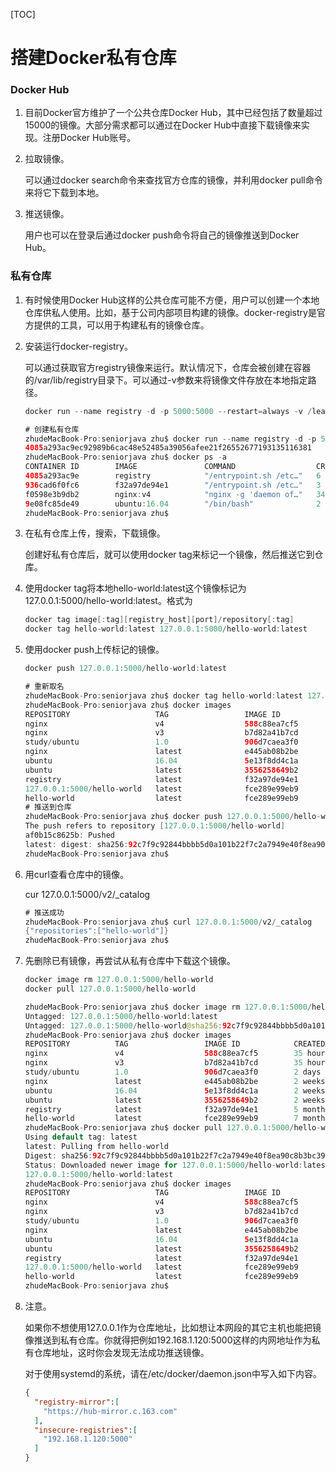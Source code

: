 [TOC]

# 搭建Docker私有仓库

### Docker Hub

1. 目前Docker官方维护了一个公共仓库Docker Hub，其中已经包括了数量超过15000的镜像。大部分需求都可以通过在Docker Hub中直接下载镜像来实现。注册Docker Hub账号。

2. 拉取镜像。

   可以通过docker search命令来查找官方仓库的镜像，并利用docker pull命令来将它下载到本地。

3. 推送镜像。

   用户也可以在登录后通过docker push命令将自己的镜像推送到Docker Hub。

### 私有仓库

1. 有时候使用Docker Hub这样的公共仓库可能不方便，用户可以创建一个本地仓库供私人使用。比如，基于公司内部项目构建的镜像。docker-registry是官方提供的工具，可以用于构建私有的镜像仓库。

2. 安装运行docker-registry。

   可以通过获取官方registry镜像来运行。默认情况下，仓库会被创建在容器的/var/lib/registry目录下。可以通过-v参数来将镜像文件存放在本地指定路径。

   ```java
   docker run --name registry -d -p 5000:5000 --restart=always -v /learnRes/data/registry:/var/lib/registry registry
   
   # 创建私有仓库
   zhudeMacBook-Pro:seniorjava zhu$ docker run --name registry -d -p 5000:5000 --restart=always -v /learnRes/data/registry:/var/lib/registry registry
   4085a293ac9ec92989b6cac48e52485a39056afee21f26552677193135116381
   zhudeMacBook-Pro:seniorjava zhu$ docker ps -a
   CONTAINER ID        IMAGE               COMMAND                  CREATED             STATUS                        PORTS                    NAMES
   4085a293ac9e        registry            "/entrypoint.sh /etc…"   6 seconds ago       Up 4 seconds                  0.0.0.0:5000->5000/tcp   registry
   936cad6f0fc6        f32a97de94e1        "/entrypoint.sh /etc…"   3 minutes ago       Exited (2) 3 minutes ago                               crazy_nightingale
   f0598e3b9db2        nginx:v4            "nginx -g 'daemon of…"   34 hours ago        Exited (255) 41 seconds ago   0.0.0.0:80->80/tcp       mynginxv4
   9e08fc85de49        ubuntu:16.04        "/bin/bash"              2 days ago          Exited (255) 41 seconds ago                            epic_turing
   zhudeMacBook-Pro:seniorjava zhu$ 
   ```

3. 在私有仓库上传，搜索，下载镜像。

   创建好私有仓库后，就可以使用docker tag来标记一个镜像，然后推送它到仓库。

4. 使用docker tag将本地hello-world:latest这个镜像标记为127.0.0.1:5000/hello-world:latest。格式为

   ```java
   docker tag image[:tag][registry_host][port]/repository[:tag]
   docker tag hello-world:latest 127.0.0.1:5000/hello-world:latest
   ```

5. 使用docker push上传标记的镜像。

   ```java
   docker push 127.0.0.1:5000/hello-world:latest
   ```

   ```java
   # 重新取名
   zhudeMacBook-Pro:seniorjava zhu$ docker tag hello-world:latest 127.0.0.1:5000/hello-world:latest
   zhudeMacBook-Pro:seniorjava zhu$ docker images
   REPOSITORY                   TAG                 IMAGE ID            CREATED             SIZE
   nginx                        v4                  588c88ea7cf5        35 hours ago        126MB
   nginx                        v3                  b7d82a41b7cd        35 hours ago        126MB
   study/ubuntu                 1.0                 906d7caea3f0        2 days ago          86.1MB
   nginx                        latest              e445ab08b2be        2 weeks ago         126MB
   ubuntu                       16.04               5e13f8dd4c1a        2 weeks ago         120MB
   ubuntu                       latest              3556258649b2        2 weeks ago         64.2MB
   registry                     latest              f32a97de94e1        5 months ago        25.8MB
   127.0.0.1:5000/hello-world   latest              fce289e99eb9        7 months ago        1.84kB
   hello-world                  latest              fce289e99eb9        7 months ago        1.84kB
   # 推送到仓库
   zhudeMacBook-Pro:seniorjava zhu$ docker push 127.0.0.1:5000/hello-world:latest
   The push refers to repository [127.0.0.1:5000/hello-world]
   af0b15c8625b: Pushed 
   latest: digest: sha256:92c7f9c92844bbbb5d0a101b22f7c2a7949e40f8ea90c8b3bc396879d95e899a size: 524
   zhudeMacBook-Pro:seniorjava zhu$ 
   ```

6. 用curl查看仓库中的镜像。

   cur 127.0.0.1:5000/v2/_catalog

   ```java
   # 推送成功
   zhudeMacBook-Pro:seniorjava zhu$ curl 127.0.0.1:5000/v2/_catalog
   {"repositories":["hello-world"]}
   zhudeMacBook-Pro:seniorjava zhu$ 
   ```

7. 先删除已有镜像，再尝试从私有仓库中下载这个镜像。

   ```java
   docker image rm 127.0.0.1:5000/hello-world
   docker pull 127.0.0.1:5000/hello-world
   ```

   ```java
   zhudeMacBook-Pro:seniorjava zhu$ docker image rm 127.0.0.1:5000/hello-world
   Untagged: 127.0.0.1:5000/hello-world:latest
   Untagged: 127.0.0.1:5000/hello-world@sha256:92c7f9c92844bbbb5d0a101b22f7c2a7949e40f8ea90c8b3bc396879d95e899a
   zhudeMacBook-Pro:seniorjava zhu$ docker images
   REPOSITORY          TAG                 IMAGE ID            CREATED             SIZE
   nginx               v4                  588c88ea7cf5        35 hours ago        126MB
   nginx               v3                  b7d82a41b7cd        35 hours ago        126MB
   study/ubuntu        1.0                 906d7caea3f0        2 days ago          86.1MB
   nginx               latest              e445ab08b2be        2 weeks ago         126MB
   ubuntu              16.04               5e13f8dd4c1a        2 weeks ago         120MB
   ubuntu              latest              3556258649b2        2 weeks ago         64.2MB
   registry            latest              f32a97de94e1        5 months ago        25.8MB
   hello-world         latest              fce289e99eb9        7 months ago        1.84kB
   zhudeMacBook-Pro:seniorjava zhu$ docker pull 127.0.0.1:5000/hello-world
   Using default tag: latest
   latest: Pulling from hello-world
   Digest: sha256:92c7f9c92844bbbb5d0a101b22f7c2a7949e40f8ea90c8b3bc396879d95e899a
   Status: Downloaded newer image for 127.0.0.1:5000/hello-world:latest
   127.0.0.1:5000/hello-world:latest
   zhudeMacBook-Pro:seniorjava zhu$ docker images
   REPOSITORY                   TAG                 IMAGE ID            CREATED             SIZE
   nginx                        v4                  588c88ea7cf5        35 hours ago        126MB
   nginx                        v3                  b7d82a41b7cd        35 hours ago        126MB
   study/ubuntu                 1.0                 906d7caea3f0        2 days ago          86.1MB
   nginx                        latest              e445ab08b2be        2 weeks ago         126MB
   ubuntu                       16.04               5e13f8dd4c1a        2 weeks ago         120MB
   ubuntu                       latest              3556258649b2        2 weeks ago         64.2MB
   registry                     latest              f32a97de94e1        5 months ago        25.8MB
   127.0.0.1:5000/hello-world   latest              fce289e99eb9        7 months ago        1.84kB
   hello-world                  latest              fce289e99eb9        7 months ago        1.84kB
   zhudeMacBook-Pro:seniorjava zhu$
   ```

8. 注意。

   如果你不想使用127.0.0.1作为仓库地址，比如想让本网段的其它主机也能把镜像推送到私有仓库。你就得把例如192.168.1.120:5000这样的内网地址作为私有仓库地址，这时你会发现无法成功推送镜像。

   对于使用systemd的系统，请在/etc/docker/daemon.json中写入如下内容。

   ```json
   {
     "registry-mirror":[
       "https://hub-mirror.c.163.com"
     ],
     "insecure-registries":[
       "192.168.1.120:5000"
     ]
   }
   ```

   